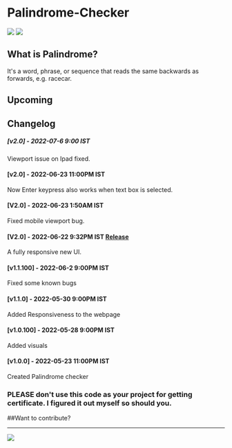 # Palindrome-Checker
<a href="https://github.com/Coditdoc/Palindrome-Checker"><img src="https://img.shields.io/badge/PalindromeChecker-v1.1.0-blue"></a>
<a href="https://www.openbsd.org/policy.html"><img src="https://img.shields.io/badge/license-BSD-green"></a>

## What is Palindrome?
  It's a  word, phrase, or sequence that reads the same backwards as forwards, e.g. racecar.
  
  ## Upcoming
  
  ## Changelog 
  
  ##### [v2.0] - 2022-07-6 9:00 IST
   Viewport issue on Ipad fixed.
   
  #### [v2.0] - 2022-06-23 11:00PM IST 
  Now Enter keypress also works when text box is selected.
  
  #### [V2.0] - 2022-06-23 1:50AM IST 
  Fixed mobile viewport bug.
  #### [V2.0] - 2022-06-22 9:32PM IST  [Release](https://coditdoc.github.io/Palindrome-Checker/)
   A fully responsive new UI. 
   
  #### [v1.1.100] - 2022-06-2  9:00PM IST
  Fixed some known bugs

  #### [v1.1.0] - 2022-05-30  9:00PM IST
 Added Responsiveness to the webpage 
  
  #### [v1.0.100] - 2022-05-28  9:00PM IST
 Added visuals
  
  #### [v1.0.0] - 2022-05-23  11:00PM IST
 Created Palindrome checker

### PLEASE don't use this code as your project for getting certificate. I figured it out myself so should you.

##Want to contribute?

---
[![](https://visitcount.itsvg.in/api?id=Codeitdoc&label=Repo%20visites&color=12&pretty=true)](https://visitcount.itsvg.in)

